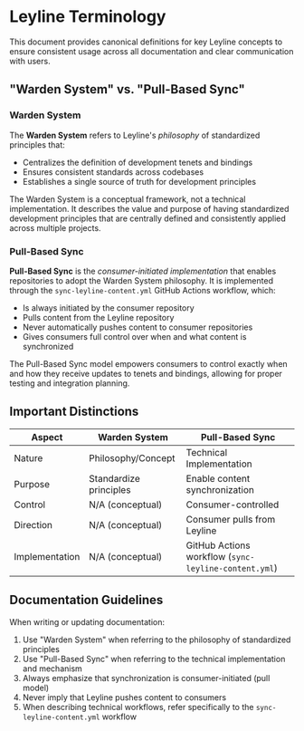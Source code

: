 # Leyline Terminology

This document provides canonical definitions for key Leyline concepts to ensure consistent usage across all documentation and clear communication with users.

## "Warden System" vs. "Pull-Based Sync"

### Warden System

The **Warden System** refers to Leyline's *philosophy* of standardized principles that:

- Centralizes the definition of development tenets and bindings
- Ensures consistent standards across codebases
- Establishes a single source of truth for development principles

The Warden System is a conceptual framework, not a technical implementation. It describes the value and purpose of having standardized development principles that are centrally defined and consistently applied across multiple projects.

### Pull-Based Sync

**Pull-Based Sync** is the *consumer-initiated implementation* that enables repositories to adopt the Warden System philosophy. It is implemented through the `sync-leyline-content.yml` GitHub Actions workflow, which:

- Is always initiated by the consumer repository
- Pulls content from the Leyline repository
- Never automatically pushes content to consumer repositories
- Gives consumers full control over when and what content is synchronized

The Pull-Based Sync model empowers consumers to control exactly when and how they receive updates to tenets and bindings, allowing for proper testing and integration planning.

## Important Distinctions

| Aspect | Warden System | Pull-Based Sync |
|--------|--------------|-----------------|
| Nature | Philosophy/Concept | Technical Implementation |
| Purpose | Standardize principles | Enable content synchronization |
| Control | N/A (conceptual) | Consumer-controlled |
| Direction | N/A (conceptual) | Consumer pulls from Leyline |
| Implementation | N/A (conceptual) | GitHub Actions workflow (`sync-leyline-content.yml`) |

## Documentation Guidelines

When writing or updating documentation:

1. Use "Warden System" when referring to the philosophy of standardized principles
2. Use "Pull-Based Sync" when referring to the technical implementation and mechanism
3. Always emphasize that synchronization is consumer-initiated (pull model)
4. Never imply that Leyline pushes content to consumers
5. When describing technical workflows, refer specifically to the `sync-leyline-content.yml` workflow
